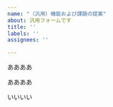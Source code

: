 ```yaml
---
name: "（汎用）機能および課題の提案"
about: 汎用フォームです
title: ''
labels: ''
assignees: ''

---
```


ああああ

ああああ

いいいい
